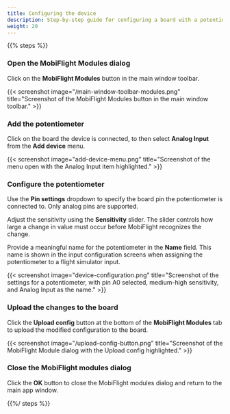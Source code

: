 ```yaml
---
title: Configuring the device
description: Step-by-step guide for configuring a board with a potentiometer in MobiFlight
weight: 20
---
```


{{% steps %}}

### Open the MobiFlight Modules dialog

Click on the **MobiFlight Modules** button in the main window toolbar.

{{< screenshot image="/main-window-toolbar-modules.png" title="Screenshot of the MobiFlight Modules button in the main window toolbar." >}}

### Add the potentiometer

Click on the board the device is connected, to then select **Analog Input** from the **Add device** menu.

{{< screenshot image="add-device-menu.png" title="Screenshot of the menu open with the Analog Input item highlighted." >}}

### Configure the potentiometer

Use the **Pin settings** dropdown to specify the board pin the potentiometer is connected to. Only analog pins are supported.

Adjust the sensitivity using the **Sensitivity** slider. The slider controls how large a change in value must occur before MobiFlight recognizes the change.

Provide a meaningful name for the potentiometer in the **Name** field. This name is shown in the input configuration screens when assigning the potentiometer to a flight simulator input.

{{< screenshot image="device-configuration.png" title="Screenshot of the settings for a potentiometer, with pin A0 selected, medium-high sensitivity, and Analog Input as the name." >}}

### Upload the changes to the board

Click the **Upload config** button at the bottom of the **MobiFlight Modules** tab to upload the modified configuration to the board.

{{< screenshot image="/upload-config-button.png" title="Screenshot of the MobiFlight Module dialog with the Upload config highlighted." >}}

### Close the MobiFlight modules dialog

Click the **OK** button to close the MobiFlight modules dialog and return to the main app window.

{{%/ steps %}}
